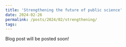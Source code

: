 ```yaml
---
title: 'Strengthening the future of public science'
date: 2024-02-26
permalink: /posts/2024/02/strengthening/
tags:
---
```


Blog post will be posted soon!